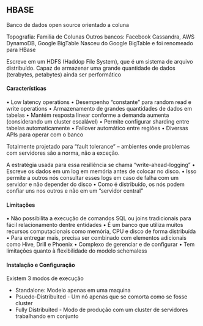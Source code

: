 ## HBASE 

Banco de dados open source orientado a coluna

Topografia: Familia de Colunas
Outros bancos: Facebook Cassandra, AWS DynamoDB, Google BigTable
Nasceu do Google BigTable e foi renomeado para HBase

Escreve em um HDFS (Haddop File System), que é um sistema de arquivo distribuído.
Capaz de armazenar uma grande quantidade de dados (terabytes, petabytes) ainda ser performático

#### Características
• Low latency operations
• Desempenho “constante” para random read e write operations
• Armazenamento de grandes quantidades de dados em tabelas
• Mantém resposta linear conforme a demanda aumenta (considerando um cluster escalável)
• Permite configurar sharding entre tabelas automaticamente
• Failover automático entre regiões
• Diversas APIs para operar com o banco

Totalmente projetado para “fault tolerance” – ambientes onde problemas com servidores são a norma, não a exceção.

A estratégia usada para essa resiliência se chama “write-ahead-logging”
• Escreve os dados em um log em memória antes de colocar no disco.
• Isso permite a outros nós consultar esses logs em caso de falha com um servidor e não depender do disco
• Como é distribuído, os nós podem confiar uns nos outros e não em um “servidor central”

#### Limitações
• Não possibilita a execução de comandos SQL ou joins tradicionais para fácil relacionamento dentre entidades
• É um banco que utiliza muitos recursos computacionais como memória, CPU e disco de forma distribuída
• Para entregar mais, precisa ser combinado com elementos adicionais como Hive, Drill e Phoenix
• Complexo de gerenciar e de configurar
• Tem limitações quanto à flexibilidade do modelo schemaless

#### Instalação e Configuração
Existem 3 modos de execução
- Standalone: Modelo apenas em uma maquina
- Psuedo-Distribuited - Um nó apenas que se comorta como se fosse cluster
- Fully Distribuited - Modo de produção com um cluster de servidores trabalhando em conjunto

  
  